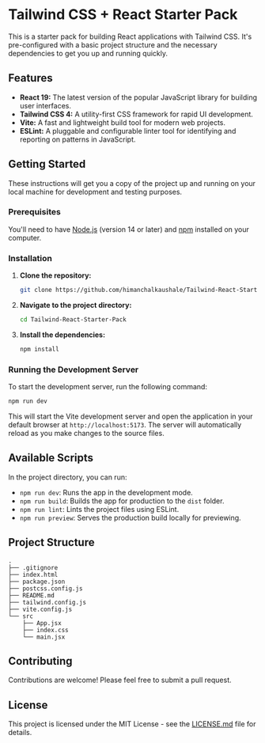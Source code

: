 # Tailwind CSS + React Starter Pack

This is a starter pack for building React applications with Tailwind CSS. It's pre-configured with a basic project structure and the necessary dependencies to get you up and running quickly.

## Features

*   **React 19:** The latest version of the popular JavaScript library for building user interfaces.
*   **Tailwind CSS 4:** A utility-first CSS framework for rapid UI development.
*   **Vite:** A fast and lightweight build tool for modern web projects.
*   **ESLint:** A pluggable and configurable linter tool for identifying and reporting on patterns in JavaScript.

## Getting Started

These instructions will get you a copy of the project up and running on your local machine for development and testing purposes.

### Prerequisites

You'll need to have [Node.js](https://nodejs.org/) (version 14 or later) and [npm](https://www.npmjs.com/) installed on your computer.

### Installation

1.  **Clone the repository:**

    ```bash
    git clone https://github.com/himanchalkaushale/Tailwind-React-Starter-Pack.git
    ```

2.  **Navigate to the project directory:**

    ```bash
    cd Tailwind-React-Starter-Pack
    ```

3.  **Install the dependencies:**

    ```bash
    npm install
    ```

### Running the Development Server

To start the development server, run the following command:

```bash
npm run dev
```

This will start the Vite development server and open the application in your default browser at `http://localhost:5173`. The server will automatically reload as you make changes to the source files.

## Available Scripts

In the project directory, you can run:

*   `npm run dev`: Runs the app in the development mode.
*   `npm run build`: Builds the app for production to the `dist` folder.
*   `npm run lint`: Lints the project files using ESLint.
*   `npm run preview`: Serves the production build locally for previewing.

## Project Structure

```
.
├── .gitignore
├── index.html
├── package.json
├── postcss.config.js
├── README.md
├── tailwind.config.js
├── vite.config.js
└── src
    ├── App.jsx
    ├── index.css
    └── main.jsx
```

## Contributing

Contributions are welcome! Please feel free to submit a pull request.

## License

This project is licensed under the MIT License - see the [LICENSE.md](LICENSE.md) file for details.
